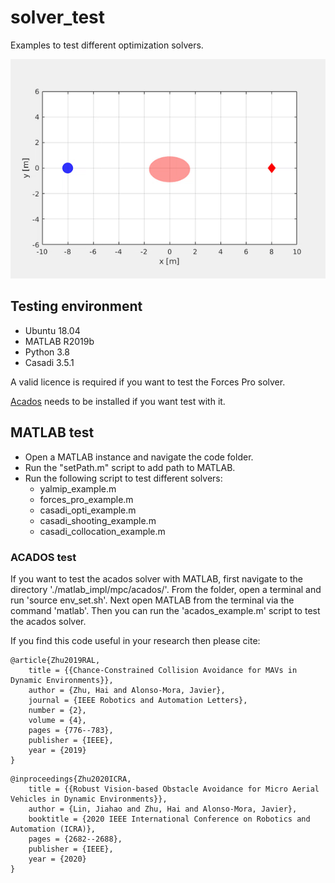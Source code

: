 # solver_test
Examples to test different optimization solvers.

![collision avoidance of a double-integrator robots](./sources/di_ca.gif)

## Testing environment
* Ubuntu 18.04
* MATLAB R2019b
* Python 3.8
* Casadi 3.5.1

A valid licence is required if you want to test the Forces Pro solver.

[Acados](https://docs.acados.org/index.html) needs to be installed if you want test with it.

## MATLAB test
* Open a MATLAB instance and navigate the code folder.
* Run the "setPath.m" script to add path to MATLAB.
* Run the following script to test different solvers:
    * yalmip_example.m
    * forces_pro_example.m
    * casadi_opti_example.m
    * casadi_shooting_example.m
    * casadi_collocation_example.m

### ACADOS test
If you want to test the acados solver with MATLAB, first navigate to the directory './matlab_impl/mpc/acados/'. From the folder, open a terminal and run 'source env_set.sh'. Next open MATLAB from the terminal via the command 'matlab'. Then you can run the 'acados_example.m' script to test the acados solver. 

If you find this code useful in your research then please cite:
```
@article{Zhu2019RAL,
    title = {{Chance-Constrained Collision Avoidance for MAVs in Dynamic Environments}},
    author = {Zhu, Hai and Alonso-Mora, Javier},
    journal = {IEEE Robotics and Automation Letters},
    number = {2},
    volume = {4},
    pages = {776--783},
    publisher = {IEEE},
    year = {2019}
}
```
```
@inproceedings{Zhu2020ICRA,
    title = {{Robust Vision-based Obstacle Avoidance for Micro Aerial Vehicles in Dynamic Environments}},
    author = {Lin, Jiahao and Zhu, Hai and Alonso-Mora, Javier},
    booktitle = {2020 IEEE International Conference on Robotics and Automation (ICRA)},
    pages = {2682--2688},
    publisher = {IEEE},
    year = {2020}
}
```
